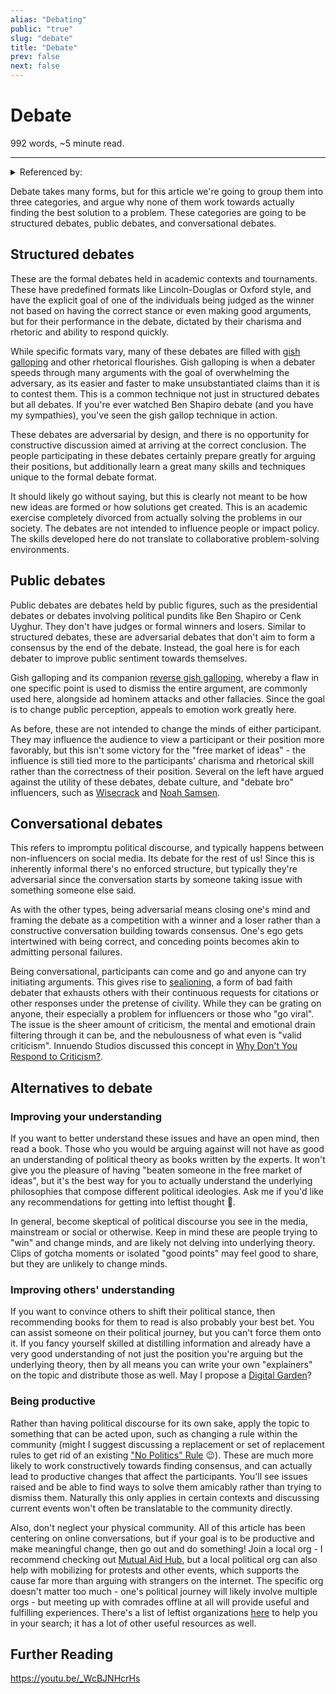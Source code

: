 ```yaml
---
alias: "Debating"
public: "true"
slug: "debate"
title: "Debate"
prev: false
next: false
---
```

<script setup>
import { data } from '../../git.data.ts';
import { useData } from 'vitepress';
const pageData = useData();
</script>
<h1 class="p-name">Debate</h1>
<p>992 words, ~5 minute read. <span v-html="data[`site/${pageData.page.value.relativePath}`]" /></p>
<hr/>

<details><summary>Referenced by:</summary><a href="/garden/no-politics-rules/index.md">"No Politics" Rules</a></details>

Debate takes many forms, but for this article we're going to group them into three categories, and argue why none of them work towards actually finding the best solution to a problem. These categories are going to be structured debates, public debates, and conversational debates.

## Structured debates

These are the formal debates held in academic contexts and tournaments. These have predefined formats like Lincoln-Douglas or Oxford style, and have the explicit goal of one of the individuals being judged as the winner not based on having the correct stance or even making good arguments, but for their performance in the debate, dictated by their charisma and rhetoric and ability to respond quickly.

While specific formats vary, many of these debates are filled with [gish galloping](https://www.c-span.org/video/?c5133664/user-clip-gish-gallop-explained-mehdi-hasan) and other rhetorical flourishes. Gish galloping is when a debater speeds through many arguments with the goal of overwhelming the adversary, as its easier and faster to make unsubstantiated claims than it is to contest them. This is a common technique not just in structured debates but all debates. If you're ever watched Ben Shapiro debate (and you have my sympathies), you've seen the gish gallop technique in action.

These debates are adversarial by design, and there is no opportunity for constructive discussion aimed at arriving at the correct conclusion. The people participating in these debates certainly prepare greatly for arguing their positions, but additionally learn a great many skills and techniques unique to the formal debate format.

It should likely go without saying, but this is clearly not meant to be how new ideas are formed or how solutions get created. This is an academic exercise completely divorced from actually solving the problems in our society. The debates are not intended to influence people or impact policy. The skills developed here do not translate to collaborative problem-solving environments.

## Public debates

Public debates are debates held by public figures, such as the presidential debates or debates involving political pundits like Ben Shapiro or Cenk Uyghur. They don't have judges or formal winners and losers. Similar to structured debates, these are adversarial debates that don't aim to form a consensus by the end of the debate. Instead, the goal here is for each debater to improve public sentiment towards themselves.

Gish galloping and its companion [reverse gish galloping](https://www.youtube.com/watch?v=FK4RHzNHZXY), whereby a flaw in one specific point is used to dismiss the entire argument, are commonly used here, alongside ad hominem attacks and other fallacies. Since the goal is to change public perception, appeals to emotion work greatly here.

As before, these are not intended to change the minds of either participant. They may influence the audience to view a participant or their position more favorably, but this isn't some victory for the "free market of ideas" - the influence is still tied more to the participants' charisma and rhetorical skill rather than the correctness of their position. Several on the left have argued against the utility of these debates, debate culture, and "debate bro" influencers, such as [Wisecrack](https://www.youtube.com/watch?v=Ud1ANAF9pW8) and [Noah Samsen](https://www.youtube.com/watch?v=7Z3MqJakNbI).

## Conversational debates

This refers to impromptu political discourse, and typically happens between non-influencers on social media. Its debate for the rest of us! Since this is inherently informal there's no enforced structure, but typically they're adversarial since the conversation starts by someone taking issue with something someone else said.

As with the other types, being adversarial means closing one's mind and framing the debate as a competition with a winner and a loser rather than a constructive conversation building towards consensus. One's ego gets intertwined with being correct, and conceding points becomes akin to admitting personal failures.

Being conversational, participants can come and go and anyone can try initiating arguments. This gives rise to [sealioning](https://wondermark.com/c/1062/), a form of bad faith debater that exhausts others with their continuous requests for citations or other responses under the pretense of civility. While they can be grating on anyone, their especially a problem for influencers or those who "go viral". The issue is the sheer amount of criticism, the mental and emotional drain filtering through it can be, and the nebulousness of what even is "valid criticism". Innuendo Studios discussed this concept in [Why Don't You Respond to Criticism?](https://youtu.be/BFSe5-i1LoU).

## Alternatives to debate

### Improving your understanding

If you want to better understand these issues and have an open mind, then read a book. Those who you would be arguing against will not have as good an understanding of political theory as books written by the experts. It won't give you the pleasure of having "beaten someone in the free market of ideas", but it's the best way for you to actually understand the underlying philosophies that compose different political ideologies. Ask me if you'd like any recommendations for getting into leftist thought 🙂.

In general, become skeptical of political discourse you see in the media, mainstream or social or otherwise. Keep in mind these are people trying to "win" and change minds, and are likely not delving into underlying theory. Clips of gotcha moments or isolated "good points" may feel good to share, but they are unlikely to change minds.

### Improving others' understanding

If you want to convince others to shift their political stance, then recommending books for them to read is also probably your best bet. You can assist someone on their political journey, but you can't force them onto it. If you fancy yourself skilled at distilling information and already have a very good understanding of not just the position you're arguing but the underlying theory, then by all means you can write your own "explainers" on the topic and distribute those as well. May I propose a [Digital Garden](/garden/digital-gardens/index.md)?

### Being productive

Rather than having political discourse for its own sake, apply the topic to something that can be acted upon, such as changing a rule within the community (might I suggest discussing a replacement or set of replacement rules to get rid of an existing ["No Politics" Rule](/garden/no-politics-rules/index.md) 😉). These are much more likely to work constructively towards finding consensus, and can actually lead to productive changes that affect the participants. You'll see issues raised and be able to find ways to solve them amicably rather than trying to dismiss them. Naturally this only applies in certain contexts and discussing current events won't often be translatable to the community directly.

Also, don't neglect your physical community. All of this article has been centering on online conversations, but if your goal is to be productive and make meaningful change, then go out and do something! Join a local org - I recommend checking out [Mutual Aid Hub](https://www.mutualaidhub.org/), but a local political org can also help with mobilizing for protests and other events, which supports the cause far more than arguing with strangers on the internet. The specific org doesn't matter too much - one's political journey will likely involve multiple orgs - but meeting up with comrades offline at all will provide useful and fulfilling experiences. There's a list of leftist organizations [here](https://abolitionnotes.org/leftist-organizations) to help you in your search; it has a lot of other useful resources as well.

## Further Reading

https://youtu.be/_WcBJNHcrHs